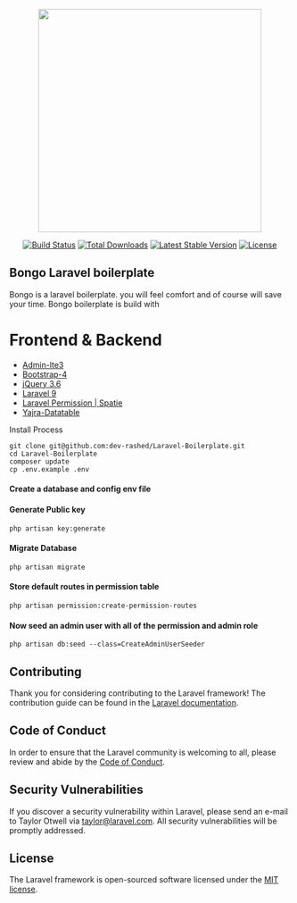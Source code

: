 <p align="center"><a href="https://laravel.com" target="_blank"><img src="https://raw.githubusercontent.com/laravel/art/master/logo-lockup/5%20SVG/2%20CMYK/1%20Full%20Color/laravel-logolockup-cmyk-red.svg" width="400"></a></p>

<p align="center">
<a href="https://travis-ci.org/laravel/framework"><img src="https://travis-ci.org/laravel/framework.svg" alt="Build Status"></a>
<a href="https://packagist.org/packages/laravel/framework"><img src="https://img.shields.io/packagist/dt/laravel/framework" alt="Total Downloads"></a>
<a href="https://packagist.org/packages/laravel/framework"><img src="https://img.shields.io/packagist/v/laravel/framework" alt="Latest Stable Version"></a>
<a href="https://packagist.org/packages/laravel/framework"><img src="https://img.shields.io/packagist/l/laravel/framework" alt="License"></a>
</p>

## Bongo Laravel boilerplate

Bongo is a laravel boilerplate. you will feel comfort and of course will save your time. Bongo boilerplate is build with

# Frontend & Backend
- [Admin-lte3](https://adminlte.io/)
- [Bootstrap-4](https://getbootstrap.com/docs/4.0/getting-started/introduction/)
- [jQuery 3.6](https://jquery.com/)
- [Laravel 9](https://laravel.com/)
- [Laravel Permission | Spatie](https://spatie.be/docs/laravel-permission/v5/introduction)
- [Yajra-Datatable](https://datatables.yajrabox.com/)

Install Process
```
git clone git@github.com:dev-rashed/Laravel-Boilerplate.git
cd Laravel-Boilerplate
composer update
cp .env.example .env
```

#### Create a database and config env file
#### Generate Public key
```
php artisan key:generate
```
#### Migrate Database
```
php artisan migrate
```
#### Store default routes in permission table
```
php artisan permission:create-permission-routes
```
#### Now seed an admin user with all of the permission and admin role
```
php artisan db:seed --class=CreateAdminUserSeeder
```

## Contributing

Thank you for considering contributing to the Laravel framework! The contribution guide can be found in the [Laravel documentation](https://laravel.com/docs/contributions).

## Code of Conduct

In order to ensure that the Laravel community is welcoming to all, please review and abide by the [Code of Conduct](https://laravel.com/docs/contributions#code-of-conduct).

## Security Vulnerabilities

If you discover a security vulnerability within Laravel, please send an e-mail to Taylor Otwell via [taylor@laravel.com](mailto:taylor@laravel.com). All security vulnerabilities will be promptly addressed.

## License

The Laravel framework is open-sourced software licensed under the [MIT license](https://opensource.org/licenses/MIT).
